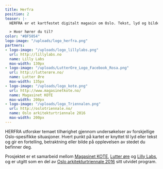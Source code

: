 ```yaml
---
title: Herfra
position: 2
teaser: |-
  HERFRA er et kartfestet digitalt magasin om Oslo. Tekst, lyd og bilder gir refleksjoner og fortolkninger av steder og tilhørighet til hovedstaden.

  > Hvor hører du til?
color: "#BF5054"
logo-image: "/uploads/logo_herfra.png"
partners:
- logo-image: "/uploads/logo_lillylabs.png"
  url: http://lillylabs.no
  name: Lilly Labs
  max-width: 130px
- logo-image: "/uploads/LutterOre_Logo_Facebook_Rosa.png"
  url: http://lutterøre.no/
  name: Lutter Øre
  max-width: 135px
- logo-image: "/uploads/logo_kote.png"
  url: http://www.magasinetkote.no/
  name: Magasinet KOTE
  max-width: 200px
- logo-image: "/uploads/logo_Triennalen.png"
  url: http://oslotriennale.no/
  name: Oslo arkitekturtriennale 2016
  max-width: 200px
---
```


HERFRA utforsker temaet tilhørighet gjennom undersøkelser av forskjellige Oslo-spesifikke situasjoner. Hvert punkt på kartet er knyttet til lyd eller tekst og gir en fortelling, betraktning eller bilde på opplevelsen av stedet du befinner deg.

Prosjektet er et samarbeid mellom [Magasinet KOTE](http://www.magasinetkote.no/),
[Lutter øre](http://lutterøre.no/) og [Lilly Labs](http://lillylabs.no/), og
er utgitt som en del av [Oslo arkitekturtriennale 2016](http://oslotriennale.no/)
sitt utvidet program.